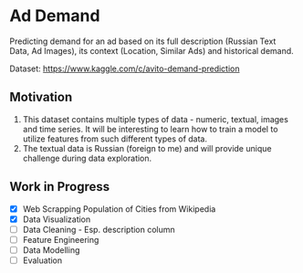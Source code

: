 # Ad Demand
Predicting demand for an ad based on its full description (Russian Text Data, Ad Images), its context (Location, Similar Ads) and historical demand.

Dataset: https://www.kaggle.com/c/avito-demand-prediction

## Motivation
1. This dataset contains multiple types of data - numeric, textual, images and time series. It will be interesting to learn how    to train a model to utilize features from such different types of data.
2. The textual data is Russian (foreign to me) and will provide unique challenge during data exploration.

## Work in Progress 
- [x] Web Scrapping Population of Cities from Wikipedia
- [x] Data Visualization
- [ ] Data Cleaning - Esp. description column
- [ ] Feature Engineering
- [ ] Data Modelling
- [ ] Evaluation
